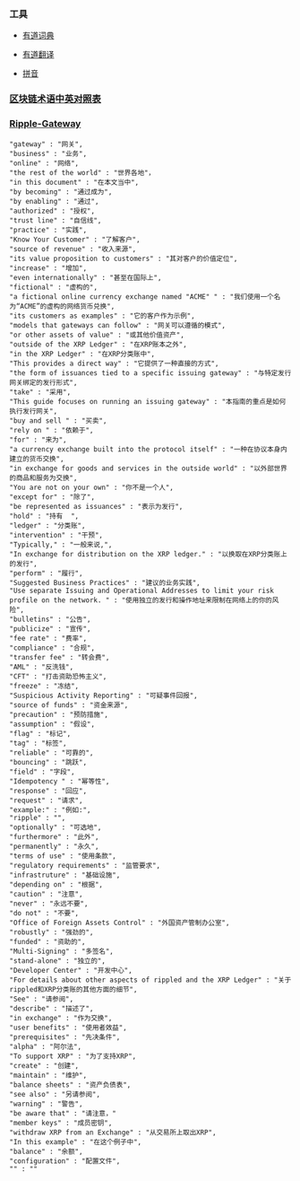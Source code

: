 ### 工具

   - [有道词典](http://dict.youdao.com)
   
   - [有道翻译](http://fanyi.youdao.com/)
   
   - [拼音](http://hanyu.baidu.com)

### [区块链术语中英对照表](https://blog.csdn.net/qq_36747842/article/details/79590065)


### [Ripple-Gateway](https://ripple.com/build/gateway-guide/#before-integration)

    "gateway" : "网关",
    "business" : "业务",
    "online" : "网络",
    "the rest of the world" : "世界各地"，
    "in this document" : "在本文当中",
    "by becoming" : "通过成为",
    "by enabling" : "通过",
    "authorized" : "授权",
    "trust line" : "自信线",
    "practice" : "实践",
    "Know Your Customer" : "了解客户",
    "source of revenue" : "收入来源",
    "its value proposition to customers" : "其对客户的价值定位",
    "increase" : "增加",
    "even internationally" : "甚至在国际上",
    "fictional" : "虚构的",
    "a fictional online currency exchange named "ACME" " : "我们使用一个名为“ACME”的虚构的网络货币兑换",
    "its customers as examples" : "它的客户作为示例",
    "models that gateways can follow" : "网关可以遵循的模式",
    "or other assets of value" : "或其他价值资产",
    "outside of the XRP Ledger" : "在XRP账本之外",
    "in the XRP Ledger" : "在XRP分类账中",
    "This provides a direct way" : "它提供了一种直接的方式",
    "the form of issuances tied to a specific issuing gateway" : "与特定发行网关绑定的发行形式",
    "take" : "采用",
    "This guide focuses on running an issuing gateway" : "本指南的重点是如何执行发行网关",
    "buy and sell " : "买卖",
    "rely on " : "依赖于",
    "for" : "来为",
    "a currency exchange built into the protocol itself" : "一种在协议本身内建立的货币交换",
    "in exchange for goods and services in the outside world" : "以外部世界的商品和服务为交换",
    "You are not on your own" : "你不是一个人",
    "except for" : "除了",
    "be represented as issuances" : "表示为发行",
    "hold" : "持有  ",
    "ledger" : "分类账",
    "intervention" : "干预",
    "Typically," : "一般来说,",
    "In exchange for distribution on the XRP ledger." : "以换取在XRP分类账上的发行",
    "perform" : "履行",
    "Suggested Business Practices" : "建议的业务实践",
    "Use separate Issuing and Operational Addresses to limit your risk profile on the network. " : "使用独立的发行和操作地址来限制在网络上的你的风险",
    "bulletins" : "公告",
    "publicize" : "宣传",
    "fee rate" : "费率",
    "compliance" : "合规",
    "transfer fee" : "转会费",
    "AML" : "反洗钱",
    "CFT" : "打击资助恐怖主义",
    "freeze" : "冻结",
    "Suspicious Activity Reporting" : "可疑事件回报",
    "source of funds" : "资金来源",
    "precaution" : "预防措施",
    "assumption" : "假设",
    "flag" : "标记",
    "tag" : "标签",
    "reliable" : "可靠的",
    "bouncing" : "跳跃",
    "field" : "字段",
    "Idempotency " : "幂等性",
    "response" : "回应",
    "request" : "请求",
    "example:" : "例如:",
    "ripple" : "",
    "optionally" : "可选地",
    "furthermore" : "此外",
    "permanently" : "永久",
    "terms of use" : "使用条款",
    "regulatory requirements" : "监管要求",
    "infrastruture" : "基础设施",
    "depending on" : "根据",
    "caution" : "注意",
    "never" : "永远不要",
    "do not" : "不要",
    "Office of Foreign Assets Control" : "外国资产管制办公室",
    "robustly" : "强劲的",
    "funded" : "资助的",
    "Multi-Signing" : "多签名",
    "stand-alone" : "独立的",
    "Developer Center" : "开发中心",
    "For details about other aspects of rippled and the XRP Ledger" : "关于rippled和XRP分类账的其他方面的细节",
    "See" : "请参阅",
    "describe" : "描述了",
    "in exchange" : "作为交换",
    "user benefits" : "使用者效益",
    "prerequisites" : "先决条件",
    "alpha" : "阿尔法",
    "To support XRP" : "为了支持XRP",
    "create" : "创建",
    "maintain" : "维护",
    "balance sheets" : "资产负债表",
    "see also" : "另请参阅",
    "warning" : "警告",
    "be aware that" : "请注意，"
    "member keys" : "成员密钥",
    "withdraw XRP from an Exchange" : "从交易所上取出XRP",
    "In this example" : "在这个例子中",
    "balance" : "余额",
    "configuration" : "配置文件",
    "" : ""
